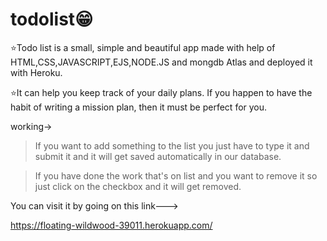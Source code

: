 # todolist😁

⭐Todo list is a small, simple and beautiful app made with help of HTML,CSS,JAVASCRIPT,EJS,NODE.JS and mongdb Atlas and deployed it with Heroku.

⭐It can help you keep track of your daily plans. If you happen to have the habit of writing a mission plan, then it must be perfect for you.

working->
> If you want to add something to the list you just have to type it and submit it and it will get saved automatically in our database.

> If you have done the work that's on list and you want to remove it so just click on the checkbox and it will get removed.


You can visit it by going on this link---> 

https://floating-wildwood-39011.herokuapp.com/
